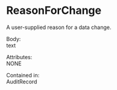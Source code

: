 # ReasonForChange

A user-supplied reason for a data change.



Body:\
text



Attributes:\
NONE



Contained in:\
AuditRecord

